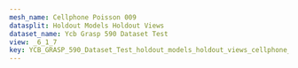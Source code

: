 ```yaml
---
mesh_name: Cellphone Poisson 009
datasplit: Holdout Models Holdout Views
dataset_name: Ycb Grasp 590 Dataset Test
view: _6_1_7
key: YCB_GRASP_590_Dataset_Test_holdout_models_holdout_views_cellphone_poisson_009__6_1_7
---
```

